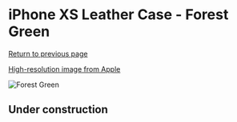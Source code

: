 # iPhone XS Leather Case - Forest Green

[Return to previous page](/iphone_x)

[High-resolution image from Apple](https://store.storeimages.cdn-apple.com/8756/as-images.apple.com/is/MTEV2?wid=4500&hei=4500&fmt=png)

<div style="width: 500px"><img src="/everyphone/MTEV2.png" alt="Forest Green"></div>

## Under construction
